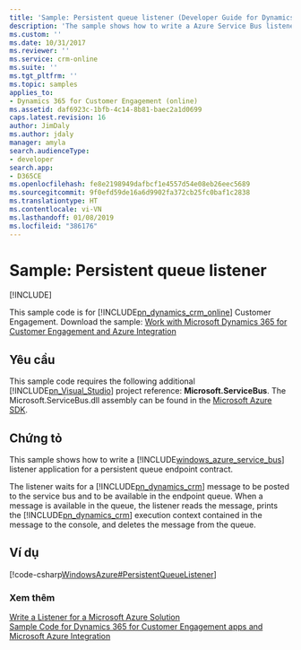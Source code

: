 ```yaml
---
title: 'Sample: Persistent queue listener (Developer Guide for Dynamics 365 for Customer Engagement apps) | MicrosoftDocs'
description: 'The sample shows how to write a Azure Service Bus listener application for a persistent queue endpoint contract. '
ms.custom: ''
ms.date: 10/31/2017
ms.reviewer: ''
ms.service: crm-online
ms.suite: ''
ms.tgt_pltfrm: ''
ms.topic: samples
applies_to:
- Dynamics 365 for Customer Engagement (online)
ms.assetid: daf6923c-1bfb-4c14-8b81-baec2a1d0699
caps.latest.revision: 16
author: JimDaly
ms.author: jdaly
manager: amyla
search.audienceType:
- developer
search.app:
- D365CE
ms.openlocfilehash: fe8e2198949dafbcf1e4557d54e08eb26eec5689
ms.sourcegitcommit: 9f0efd59de16a6d9902fa372cb25fc0baf1c2838
ms.translationtype: HT
ms.contentlocale: vi-VN
ms.lasthandoff: 01/08/2019
ms.locfileid: "386176"
---
```

# <a name="sample-persistent-queue-listener"></a>Sample: Persistent queue listener

[!INCLUDE[](../includes/cc_applies_to_update_9_0_0.md)]

This sample code is for [!INCLUDE[pn_dynamics_crm_online](../includes/pn-dynamics-crm-online.md)] Customer Engagement. Download the sample: [Work with Microsoft Dynamics 365 for Customer Engagement and Azure Integration](https://code.msdn.microsoft.com/Sample-Dynamics-365-and-6a95df2a) 
  
## <a name="requirements"></a>Yêu cầu  
 This sample code requires the following additional [!INCLUDE[pn_Visual_Studio](../includes/pn-visual-studio.md)] project reference: **Microsoft.ServiceBus**. The Microsoft.ServiceBus.dll assembly can be found in the [Microsoft Azure SDK](http://azure.microsoft.com/downloads/archive-net-downloads/).  
  
## <a name="demonstrates"></a>Chứng tỏ  
 This sample shows how to write a [!INCLUDE[windows_azure_service_bus](../includes/windows-azure-service-bus.md)] listener application for a persistent queue endpoint contract.  
  
 The listener waits for a [!INCLUDE[pn_dynamics_crm](../includes/pn-dynamics-crm.md)] message to be posted to the service bus and to be available in the endpoint queue. When a message is available in the queue, the listener reads the message, prints the [!INCLUDE[pn_dynamics_crm](../includes/pn-dynamics-crm.md)] execution context contained in the message to the console, and deletes the message from the queue.  
  
## <a name="example"></a>Ví dụ  
 [!code-csharp[WindowsAzure#PersistentQueueListener](../snippets/csharp/CRMV8/windowsazure/cs/persistentqueuelistener.cs#persistentqueuelistener)]  
  
### <a name="see-also"></a>Xem thêm  
 [Write a Listener for a Microsoft Azure Solution](write-listener-application-azure-solution.md)   
 [Sample Code for Dynamics 365 for Customer Engagement apps and Microsoft Azure Integration](sample-code-azure-integration.md)
